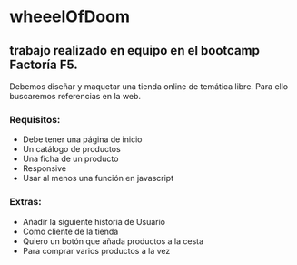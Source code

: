 # wheeelOfDoom
## trabajo realizado en equipo en el bootcamp Factoría F5.

Debemos diseñar y maquetar una tienda online de temática libre.
Para ello buscaremos referencias en la web.

### Requisitos:

- Debe tener una página de inicio
- Un catálogo de productos
- Una ficha de un producto
- Responsive
- Usar al menos una función en javascript

### Extras:

- Añadir la siguiente historia de Usuario
- Como cliente de la tienda
- Quiero un botón que añada productos a la cesta
- Para comprar varios productos a la vez
 
